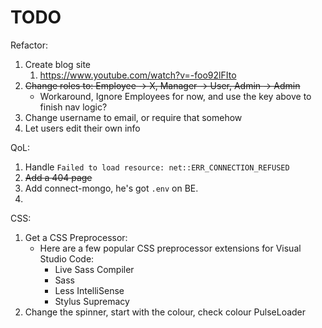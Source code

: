 # TODO
Refactor:
1. Create blog site
   1. https://www.youtube.com/watch?v=-foo92lFIto
2. ~~Change roles to: Employee -> X, Manager -> User, Admin -> Admin~~
   - Workaround, Ignore Employees for now, and use the key above to finish nav logic?
3. Change username to email, or require that somehow
4. Let users edit their own info

QoL:
1. Handle `Failed to load resource: net::ERR_CONNECTION_REFUSED`
2. ~~Add a 404 page~~
3. Add connect-mongo, he's got `.env` on BE.
4. 

CSS:
1. Get a CSS Preprocessor:
   - Here are a few popular CSS preprocessor extensions for Visual Studio Code:
     - Live Sass Compiler
     - Sass
     - Less IntelliSense
     - Stylus Supremacy
2. Change the spinner, start with the colour, check colour PulseLoader

